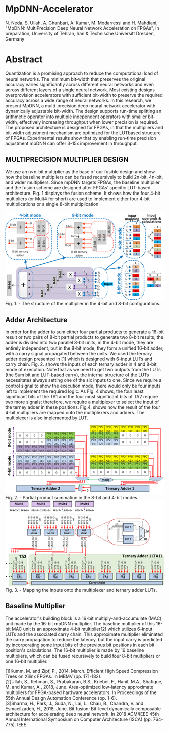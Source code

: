 # MpDNN-Accelerator

N. Neda, S. Ullah, A. Ghanbari, A. Kumar, M. Modarressi and H. Mahdiani, "MpDNN: MultiPrecision Deep Neural Network Acceleration on FPGAs", In preparation, University of Tehran, Iran & Technische Universitt Dresden, Germany

# Abstract

Quantization is a promising approach to reduce the computational load of neural networks. The minimum bit-width that preserves the original accuracy varies significantly across different neural networks and even across different layers of a single neural network. Most existing designs overprovision accelerators with sufficient bit-width to preserve the required accuracy across a wide range of neural networks. In this research, we present MpDNN, a multi-precision deep neural network accelerator with dynamically adjustable bit-width. The design supports run-time splitting an arithmetic operator into multiple independent operators with smaller bit-width, effectively increasing throughput when lower precision is required. The proposed architecture is designed for FPGAs, in that the multipliers and bit-width adjustment mechanism are optimized for the LUTbased structure of FPGAs. Experimental results show that by enabling run-time precision adjustment mpDNN can offer 3-15x improvement in throughput.

## MULTIPRECISION MULTIPLIER DESIGN
We use an n×n-bit multiplier as the base of our fusible
design and show how the baseline multipliers can be fused
recursively to build 2n-bit, 4n-bit, and wider multipliers.
Since mpDNN targets FPGAs, the baseline multiplier and the
fusion scheme are designed after FPGAs’ specific LUT-based
architecture. Fig. 1 displays the fusion scheme. It shows how the four 4-bit
multipliers (or Mult4 for short) are used to implement either
four 4-bit multiplications or a single 8-bit multiplication

<img src="Images/Figure2.png" alt="alt text" width="600px">
<figcaption>Fig. 1. - The structure of the multiplier in the 4-bit and 8-bit
configurations.</figcaption>

## Adder Architecture
In order for the adder to sum either four partial products to generate a 16-bit result or two pairs of 8-bit partial products to generate two 8-bit results, the adder is divided into two parallel 8-bit units; in the 4-bit mode, they are entirely independent, but in the 8-bit mode, they form a unified 16-bit
adder, with a carry signal propagated between the units. We used the ternary adder design presented in [1] which is designed with 6-input LUTs and carry chain. Fig. 2. shows the inputs of each ternary adder in 4 and 8-bit mode of execution. Note that as we need to get two outputs from the LUTs (the Sum bit and LUT-based carry), the internal structure
of the LUTs necessitates always setting one of the six inputs to one. Since we require a control signal to show the execution mode, there would only be four inputs left to implement the required logic. As Fig. 4 shows, the four least significant bits of the TA1 and
the four most significant bits of TA2 require two more signals; therefore, we require a multiplexer to select the input of the terney adder in these positions. Fig.4. shows how the result of the four 4-bit multipliers are mapped onto the multiplexers and adders. The multiplexer is also implemented by LUT.

<img src="Images/Figure3.png" alt="alt text" width="600px">
<figcaption>Fig. 2. - Partial product summation in the 8-bit and 4-bit
modes.</figcaption>

<img src="Images/Figure4.png" alt="alt text" width="600px">
<figcaption>Fig. 3. - Mapping the inputs onto the multiplexer and ternary
adder LUTs.</figcaption>


## Baseline Multiplier 
The accelerator's building block is a 16-bit multiply-and-accumulate (MAC) unit made by the 16-bit mpDNN multiplier. The baseline multiplier of this 16-bit MAC unit is an approximate 4-bit multiplier[2] which utilizes 6-input LUTs and the associated carry chain. This approximate multiplier eliminated the carry propagation to reduce the latency, but the input carry is predicted by incorporating some input bits of the previous bit positions in each bit position's calculations. The 16-bit multiplier is made by 16 baseline multipliers, which can be fused recursively to build four 8-bit multipliers or one 16-bit multiplier.


[1]Kumm, M. and Zipf, P., 2014, March. Efficient High Speed Compression Trees on Xilinx FPGAs. In MBMV (pp. 171-182).</br>
[2]Ullah, S., Rehman, S., Prabakaran, B.S., Kriebel, F., Hanif, M.A., Shafique, M. and Kumar, A., 2018, June. Area-optimized low-latency approximate multipliers for FPGA-based hardware accelerators. In Proceedings of the 55th Annual Design Automation Conference (pp. 1-6).</br>
[3]Sharma, H., Park, J., Suda, N., Lai, L., Chau, B., Chandra, V. and Esmaeilzadeh, H., 2018, June. Bit fusion: Bit-level dynamically composable architecture for accelerating deep neural network. In 2018 ACM/IEEE 45th Annual International Symposium on Computer Architecture (ISCA) (pp. 764-775). IEEE.
